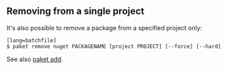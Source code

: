 ## Removing from a single project

It's also possible to remove a package from a specified project only: 

    [lang=batchfile]
    $ paket remove nuget PACKAGENAME [project PROJECT] [--force] [--hard]

See also [paket add](paket-add.html).